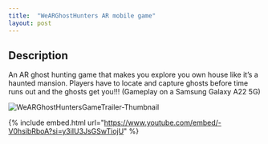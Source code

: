 ```yaml
---
title:  "WeARGhostHunters AR mobile game"
layout: post
---
```


## Description

An AR ghost hunting game that makes you explore you own house like it’s a haunted mansion.​ Players have to locate and capture ghosts before time runs out and the ghosts get you!!!
(Gameplay on a Samsung Galaxy A22 5G)

![WeARGhostHuntersGameTrailer-Thumbnail](https://github.com/OnlyRyNMC/OnlyRyNMC.github.io/assets/147284195/8453f110-3fed-4f3a-b6cc-d64794a525f9)


{% include embed.html url="https://www.youtube.com/embed/-V0hsibRboA?si=y3iIU3JsGSwTiojU" %}
